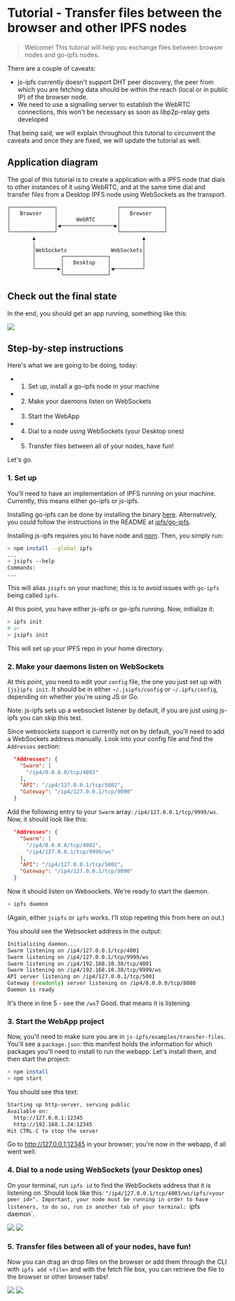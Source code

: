 # Tutorial - Transfer files between the browser and other IPFS nodes

> Welcome! This tutorial will help you exchange files between browser nodes and go-ipfs nodes.

There are a couple of caveats:

- js-ipfs currently doesn't support DHT peer discovery, the peer from which you are fetching data should be within the reach (local or in public IP) of the browser node.
- We need to use a signalling server to establish the WebRTC connections, this won't be necessary as soon as libp2p-relay gets developed

That being said, we will explain throughout this tutorial to circunvent the caveats and once they are fixed, we will update the tutorial as well.

## Application diagram

The goal of this tutorial is to create a application with a IPFS node that dials to other instances of it using WebRTC, and at the same time dial and transfer files from a Desktop IPFS node using WebSockets as the transport.

```
┌──────────────┐                   ┌──────────────┐
│   Browser    │                   │   Browser    │
│              │      WebRTC       │              │
│              │◀─────────────────▶│              │
└──────────────┘                   └──────────────┘
        ▲                                  ▲
        │                                  │
        │WebSockets              WebSockets│
        │        ┌──────────────┐          │
        │        │   Desktop    │          │
        └───────▶│              │◀─────────┘
                 └──────────────┘
```

## Check out the final state

In the end, you should get an app running, something like this:

![](https://ipfs.io/ipfs/Qmbti2nBZWxQLhpggB7tC3HvcxTMivmMo3MVwQveAsHBAE)

## Step-by-step instructions

Here's what we are going to be doing, today:

- 1. Set up, install a go-ipfs node in your machine
- 2. Make your daemons listen on WebSockets
- 3. Start the WebApp
- 4. Dial to a node using WebSockets (your Desktop ones)
- 5. Transfer files between all of your nodes, have fun!

Let's go.

### 1. Set up

You'll need to have an implementation of IPFS running on your machine. Currently, this means either go-ipfs or js-ipfs.

Installing go-ipfs can be done by installing the binary [here](https://ipfs.io/ipns/dist.ipfs.io/#go-ipfs). Alternatively, you could follow the instructions in the README at [ipfs/go-ipfs](https://github.com/ipfs/go-ipfs).

Installing js-ipfs requires you to have node and [npm](https://www.npmjs.com). Then, you simply run:

```sh
> npm install --global ipfs
...
> jsipfs --help
Commands:
...
```

This will alias `jsipfs` on your machine; this is to avoid issues with `go-ipfs` being called `ipfs`.

At this point, you have either js-ipfs or go-ipfs running. Now, initialize it:

```sh
> ipfs init
# or
> jsipfs init
```

This will set up your IPFS repo in your home directory.

### 2. Make your daemons listen on WebSockets

At this point, you need to edit your `config` file, the one you just set up with `{js}ipfs init`. It should be in either `~/.jsipfs/config` or `~/.ipfs/config`, depending on whether you're using JS or Go.

Note: js-ipfs sets up a websocket listener by default, if you are just using js-ipfs you can skip this test.

Since websockets support is currently not on by default, you'll need to add a WebSockets address manually. Look into your config file and find the `Addresses` section:

```json
  "Addresses": {
    "Swarm": [
      "/ip4/0.0.0.0/tcp/4002"
    ],
    "API": "/ip4/127.0.0.1/tcp/5002",
    "Gateway": "/ip4/127.0.0.1/tcp/9090"
  }
```

Add the following entry to your `Swarm` array: `/ip4/127.0.0.1/tcp/9999/ws`. Now, it should look like this: 

```json
  "Addresses": {
    "Swarm": [
      "/ip4/0.0.0.0/tcp/4002",
      "/ip4/127.0.0.1/tcp/9999/ws"
    ],
    "API": "/ip4/127.0.0.1/tcp/5002",
    "Gateway": "/ip4/127.0.0.1/tcp/9090"
  }
```

Now it should listen on Websockets. We're ready to start the daemon.

```sh
> ipfs daemon
```

(Again, either `jsipfs` or `ipfs` works. I'll stop repeting this from here on out.)

You should see the Websocket address in the output:

```sh
Initializing daemon...
Swarm listening on /ip4/127.0.0.1/tcp/4001
Swarm listening on /ip4/127.0.0.1/tcp/9999/ws
Swarm listening on /ip4/192.168.10.38/tcp/4001
Swarm listening on /ip4/192.168.10.38/tcp/9999/ws
API server listening on /ip4/127.0.0.1/tcp/5001
Gateway (readonly) server listening on /ip4/0.0.0.0/tcp/8080
Daemon is ready
```

It's there in line 5 - see the `/ws`? Good. that means it is listening.

### 3. Start the WebApp project

Now, you'll need to make sure you are in `js-ipfs/examples/transfer-files`. You'll see a `package.json`: this manifest holds the information for which packages you'll need to install to run the webapp. Let's install them, and then start the project:

```sh
> npm install
> npm start
```

You should see this text:

```sh
Starting up http-server, serving public
Available on:
  http://127.0.0.1:12345
  http://192.168.1.24:12345
Hit CTRL-C to stop the server
```

Go to http://127.0.0.1:12345 in your browser; you're now in the webapp, if all went well.

### 4. Dial to a node using WebSockets (your Desktop ones)

On your terminal, run `ipfs id` to find the WebSockets address that it is listening on. Should look like this: `"/ip4/127.0.0.1/tcp/4003/ws/ipfs/<your peer id>". Important, your node must be running in order to have listeners, to do so, run in another tab of your terminal: `ipfs daemon`.

![](https://ipfs.io/ipfs/Qme9RM3SSyb57PGA7n5bEhwhMwS8fDrMZ8zzKkrwncRcfm)
![](https://ipfs.io/ipfs/QmdFX4wJkKpryisjGQGt88Yr8zaQM9zMPL3xzK2YGTUMNM)

### 5. Transfer files between all of your nodes, have fun!

Now you can drag an drop files on the browser or add them through the CLI with `ipfs add <file>` and with the fetch file box, you can retrieve the file to the browser or other browser tabs!

![](https://ipfs.io/ipfs/QmcVNbhmMFzz9x2mY33GPGetibFGXXD7dYd3kDa7eKEUyw)
![](https://ipfs.io/ipfs/QmZcRvGQtM7mnSWKqFwptCYoBitBJaGBKLLjvzENfzXFMi)
